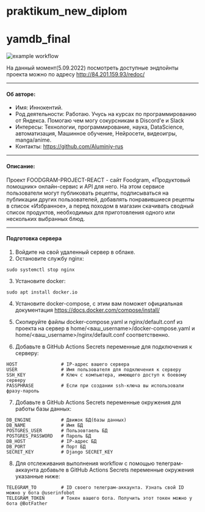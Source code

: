 # praktikum_new_diplom
# yamdb_final

![example workflow](https://github.com/Aluminiy-rus/foodgram-project-react/actions/workflows/yamdb_workflow.yml/badge.svg)


На данный момент(5.09.2022) посмотреть доступные эндпойнты проекта можно по адресу http://84.201.159.93/redoc/

---

#### **Об авторе:**


* Имя: Иннокентий.
* Род деятельности: Работаю. Учусь на курсах по программированию от Яндекса. Помогаю чем могу сокурсникам в Discord'e и Slack
* Интересы: Технологии, программирование, наука, DataScience, автоматизация, Машинное обучение, Нейросети, видеоигры, manga/anime.
* Контакты: https://github.com/Aluminiy-rus

---

#### **Описание:**
Проект FOODGRAM-PROJECT-REACT - сайт Foodgram, «Продуктовый помощник» онлайн-сервис и API для него. На этом сервисе пользователи могут публиковать рецепты, подписываться на публикации других пользователей, добавлять понравившиеся рецепты в список «Избранное», а перед походом в магазин скачивать сводный список продуктов, необходимых для приготовления одного или нескольких выбранных блюд.

---

#### **Подготовка сервера**

1. Войдите на свой удаленный сервер в облаке.
2. Остановите службу nginx:

```
sudo systemctl stop nginx 
```

3. Установите docker:

```
sudo apt install docker.io 
```

4. Установите docker-compose, с этим вам поможет официальная документация https://docs.docker.com/compose/install/

5. Скопируйте файлы docker-compose.yaml и nginx/default.conf из проекта на сервер в home/<ваш_username>/docker-compose.yaml и home/<ваш_username>/nginx/default.conf соответственно.

6. Добавьте в GitHub Actions Secrets переменные для подключения к серверу:
```
HOST                # IP-адрес вашего сервера
USER                # Имя пользователя для подключения к серверу
SSH_KEY             # Ключ с компьютера, имеющего доступ к боевому серверу
PASSPHRASE          # Если при создании ssh-ключа вы использовали фразу-пароль
```

7. Добавьте в GitHub Actions Secrets переменные окружения для работы базы данных:
```
DB_ENGINE           # Движок БД(базы данных)
DB_NAME             # Имя БД
POSTGRES_USER       # Пользовтаель БД
POSTGRES_PASSWORD   # Пароль БД
DB_HOST             # IP-адрес БД
DB_PORT             # Порт БД
SECRET_KEY          # Django SECRET_KEY
```

8. Для отслеживания выполнения workflow с помощью телеграм-аккаунта добавьте в GitHub Actions Secrets переменные окружения указанные ниже:
```
TELEGRAM_TO         # ID своего телеграм-аккаунта. Узнать свой ID можно у бота @userinfobot
TELEGRAM_TOKEN      # Токен вашего бота. Получить этот токен можно у бота @BotFather
```